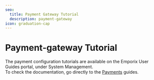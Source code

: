 ```yaml
---
seo:
  title: Payment Gateway Tutorial
  description: payment-gateway
icon: graduation-cap
---
```


# Payment-gateway Tutorial

The payment configuration tutorials are available on the Emporix User Guides portal, under System Management.\
To check the documentation, go directly to the [Payments](https://app.gitbook.com/s/bTY7EwZtYYQYC6GOcdTj/extensibility-and-integrations/payments) guides.

